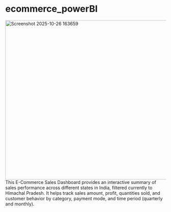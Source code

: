 # ecommerce_powerBI
<img width="900" height="500" justify-content="center" alt="Screenshot 2025-10-26 163659" src="https://github.com/user-attachments/assets/4dd5d653-da68-407a-a4bf-30b53af79c9c" />
<br> This E-Commerce Sales Dashboard provides an interactive summary of sales performance across different states in India, filtered currently to Himachal Pradesh.
It helps track sales amount, profit, quantities sold, and customer behavior by category, payment mode, and time period (quarterly and monthly).
